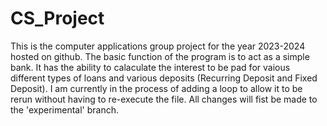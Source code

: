 # CS_Project
This is the computer applications group project for the year 2023-2024 hosted on github. The basic function of the program is to act as a simple bank.
It has the ability to calaculate the interest to be pad for vaious different types of loans and various deposits (Recurring Deposit and Fixed Deposit).
I am currently in the process of adding a loop to allow it to be rerun without having to re-execute the file.
All changes will fist be made to the 'experimental' branch.
